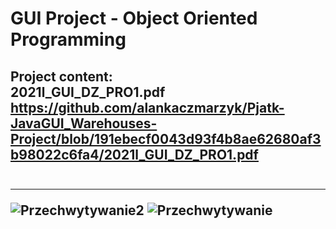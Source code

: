 # GUI Project - Object Oriented Programming
Project content:                                                                                                                                                                        
 <object data="{{ [2021l_GUI_DZ_PRO1.pdf](https://github.com/alankaczmarzyk/Pjatk-JavaGUI_Warehouses-Project/blob/191ebecf0043d93f4b8ae62680af3b98022c6fa4/2021l_GUI_DZ_PRO1.pdf) }}" width="1000" height="1000" type='application/pdf'/>
 2021l_GUI_DZ_PRO1.pdf
 https://github.com/alankaczmarzyk/Pjatk-JavaGUI_Warehouses-Project/blob/191ebecf0043d93f4b8ae62680af3b98022c6fa4/2021l_GUI_DZ_PRO1.pdf
 --------------
 
 <a href="2021l_GUI_DZ_PRO1.pdf" class="image fit"><img src="images/marr_pic.jpg" alt=""></a>

 
---------------------------------------------------------------------------------------------------------------------------------------------------------
![Przechwytywanie2](https://user-images.githubusercontent.com/76729568/226459129-ab5114b1-de02-447e-8ae4-3d61f7bdb038.PNG)
![Przechwytywanie](https://user-images.githubusercontent.com/76729568/226459152-b3c1ad85-eac5-4a55-92d5-eeb575a8825d.PNG)
